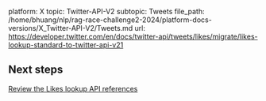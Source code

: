 platform: X
topic: Twitter-API-V2
subtopic: Tweets
file_path: /home/bhuang/nlp/rag-race-challenge2-2024/platform-docs-versions/X_Twitter-API-V2/Tweets.md
url: https://developer.twitter.com/en/docs/twitter-api/tweets/likes/migrate/likes-lookup-standard-to-twitter-api-v21

## Next steps

[Review the Likes lookup API references](https://developer.twitter.com/en/docs/twitter-api/tweets/likes/api-reference "Review the Likes lookup API references")